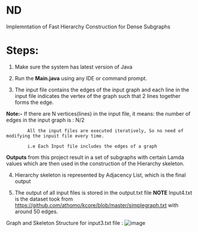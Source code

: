 # ND
Implemntation of Fast Hierarchy Construction for Dense Subgraphs 

# Steps:
1. Make sure the system has latest version of Java
2. Run the **Main.java** using any IDE or command prompt.

3. The input file contains the edges of the input graph and each line in the input file indicates the vertex of the graph such that 2 lines together forms the edge.

**Note:-** If there are N vertices(lines) in the input file, it means: the number of edges in the input graph is : N/2

            All the input files are executed iteratively, So no need of modifying the inpuit file every time.
            
            i.e Each Input file includes the edges of a graph
             
**Outputs** from this project result in a set of subgraphs with certain Lamda values which are then used in the construction of the Hierarchy skeleton.

4. Hierarchy skeleton is represented by Adjacency List, which is the final output

5. The output of all input files is stored in the output.txt file
**NOTE** Input4.txt is the dataset took from https://github.com/athomo/kcore/blob/master/simplegraph.txt with around 50 edges.

Graph and Skeleton Structure for input3.txt file :
![image](https://user-images.githubusercontent.com/51074340/143935006-d052e646-a33d-4b80-a869-6cbd6a8a0c77.png)
